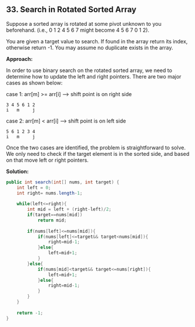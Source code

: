## 33. Search in Rotated Sorted Array

Suppose a sorted array is rotated at some pivot unknown to you beforehand. (i.e., 0 1 2 4 5 6 7 might become 4 5 6 7 0 1 2).

You are given a target value to search. If found in the array return its index, otherwise return -1. You may assume no duplicate exists in the array.

**Approach:**

In order to use binary search on the rotated sorted array, we need to determine how to update the left and right pointers. There are two major cases as shown below:

case 1: arr[m] >= arr[i] --> shift point is on right side

```
3 4 5 6 1 2
i   m     j
```

case 2: arr[m] < arr[i] --> shift point is on left side

```
5 6 1 2 3 4
i   m     j
```

Once the two cases are identified, the problem is straightforward to solve. We only need to check if the target element is in the sorted side, and based on that move left or right pointers.

**Solution:**

```java
public int search(int[] nums, int target) {
    int left = 0;
    int right= nums.length-1;
 
    while(left<=right){
        int mid = left + (right-left)/2;
        if(target==nums[mid])
            return mid;
 
        if(nums[left]<=nums[mid]){
            if(nums[left]<=target&& target<nums[mid]){
                right=mid-1;
            }else{
                left=mid+1;
            }
        }else{
            if(nums[mid]<target&& target<=nums[right]){
                left=mid+1;
            }else{
                right=mid-1;
            }
        }    
    }
 
    return -1;
}
```